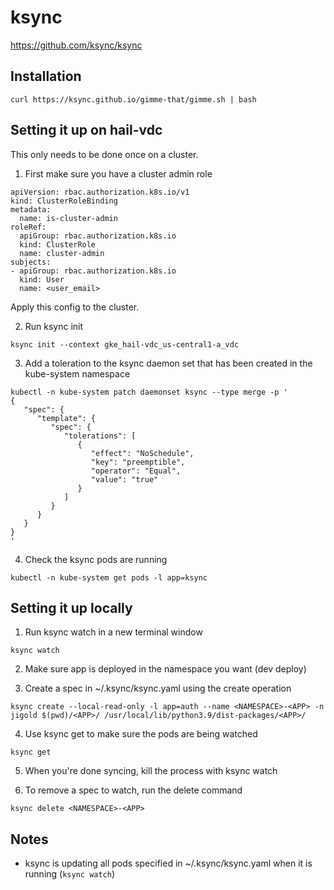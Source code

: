 # ksync

https://github.com/ksync/ksync

## Installation

```
curl https://ksync.github.io/gimme-that/gimme.sh | bash
```

## Setting it up on hail-vdc

This only needs to be done once on a cluster.

1. First make sure you have a cluster admin role

```
apiVersion: rbac.authorization.k8s.io/v1
kind: ClusterRoleBinding
metadata:
  name: is-cluster-admin
roleRef:
  apiGroup: rbac.authorization.k8s.io
  kind: ClusterRole
  name: cluster-admin
subjects:
- apiGroup: rbac.authorization.k8s.io
  kind: User
  name: <user_email>
```

Apply this config to the cluster.

2. Run ksync init

```
ksync init --context gke_hail-vdc_us-central1-a_vdc
```

3. Add a toleration to the ksync daemon set that has been created in the kube-system namespace

```
kubectl -n kube-system patch daemonset ksync --type merge -p '
{
   "spec": {
      "template": {
         "spec": {
            "tolerations": [
               {
                  "effect": "NoSchedule",
                  "key": "preemptible",
                  "operator": "Equal",
                  "value": "true"
               }
            ]
         }
      }
   }
}
'
```

4. Check the ksync pods are running

```
kubectl -n kube-system get pods -l app=ksync
```

## Setting it up locally

1. Run ksync watch in a new terminal window

```
ksync watch
```

2. Make sure app is deployed in the namespace you want (dev deploy)

3. Create a spec in ~/.ksync/ksync.yaml using the create operation

```
ksync create --local-read-only -l app=auth --name <NAMESPACE>-<APP> -n jigold $(pwd)/<APP>/ /usr/local/lib/python3.9/dist-packages/<APP>/
```

4. Use ksync get to make sure the pods are being watched

```
ksync get
```

5. When you're done syncing, kill the process with ksync watch

6. To remove a spec to watch, run the delete command

```
ksync delete <NAMESPACE>-<APP>
```

## Notes

- ksync is updating all pods specified in ~/.ksync/ksync.yaml
when it is running (`ksync watch`)
